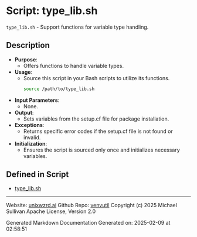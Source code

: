 # Script: type_lib.sh
`type_lib.sh` - Support functions for variable type handling.
## Description
- **Purpose**:
  - Offers functions to handle variable types.
- **Usage**:
  - Source this script in your Bash scripts to utilize its functions.
    ```bash
    source /path/to/type_lib.sh
    ```
- **Input Parameters**:
  - None.
- **Output**:
  - Sets variables from the setup.cf file for package installation.
- **Exceptions**:
  - Returns specific error codes if the setup.cf file is not found or invalid.
- **Initialization**:
  - Ensures the script is sourced only once and initializes necessary variables.



## Defined in Script

* [type_lib.sh](../type_lib_sh.md)
---

Website: [unixwzrd.ai](https://unixwzrd.ai)
Github Repo: [venvutil](https://github.com/unixwzrd/venvutil)
Copyright (c) 2025 Michael Sullivan
Apache License, Version 2.0

Generated Markdown Documentation
Generated on: 2025-02-09 at 02:58:51
